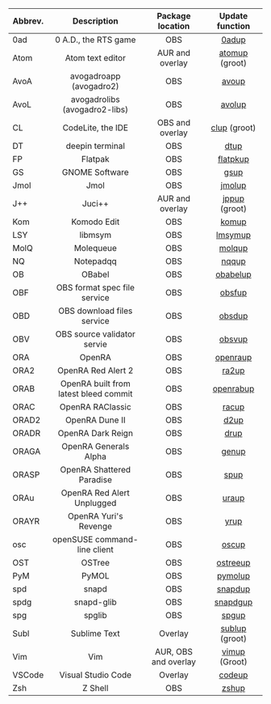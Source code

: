 | Abbrev. | Description                   | Package location | Update function
| ------- | :---------------------------: | :--------------: | :--------------------: |
| 0ad     | 0 A.D., the RTS game          | OBS              | [0adup](../obs/0ad.sh)                  |
| Atom    | Atom text editor              | AUR and overlay  | [atomup](https://github.com/fusion809/gentoo-scripts/blob/master/Shell/pms/ebuild/atom.sh) (groot)
| AvoA    | avogadroapp (avogadro2)       | OBS              | [avoup](../obs/avogadro2.sh)                  |
| AvoL    | avogadrolibs (avogadro2-libs) | OBS              | [avolup](../obs/avogadro2-libs.sh)                |
| CL      | CodeLite, the IDE             | OBS and overlay  | [clup](https://github.com/fusion809/gentoo-scripts/blob/master/Shell/pms/ebuild/codelite.sh) (groot)
| DT      | deepin terminal               | OBS              | [dtup](https://github.com/fusion809/gentoo-scripts/blob/master/Shell/pms/ebuild/dt.sh)
| FP      | Flatpak                       | OBS              | [flatpkup](../obs/flatpak.sh)
| GS      | GNOME Software                | OBS              | [gsup](../obs/gnome-software.sh)
| Jmol    | Jmol                          | OBS              | [jmolup](../obs/jmol.sh)
| J++     | Juci++                        | AUR and overlay  | [jppup](https://github.com/fusion809/gentoo-scripts/blob/master/Shell/pms/ebuild/juci++.sh) (groot)
| Kom     | Komodo Edit                   | OBS              | [komup](../obs/komodo.sh)
| LSY     | libmsym                       | OBS              | [lmsymup](../obs/libmsym.sh)
| MolQ    | Molequeue                     | OBS              | [molqup](../obs/mole.sh)
| NQ      | Notepadqq                     | OBS              | [nqqup](../obs/notepadqq.sh)
| OB      | OBabel                        | OBS              | [obabelup](../obs/openbabel.sh)
| OBF     | OBS format spec file service  | OBS              | [obsfup](../obs/obsf.sh)
| OBD     | OBS download files service    | OBS              | [obsdup](../obs/obsd.sh)
| OBV     | OBS source validator servie   | OBS              | [obsvup](../obs/obsv.sh)
| ORA     | OpenRA                        | OBS              | [openraup](../obs/openra/openra.sh)
| ORA2    | OpenRA Red Alert 2            | OBS              | [ra2up](../obs/openra/ra2.sh)
| ORAB    | OpenRA built from latest bleed commit | OBS      | [openrabup](../obs/openra/bleed.sh)
| ORAC    | OpenRA RAClassic              | OBS              | [racup](../obs/openra/raclassic.sh)
| ORAD2   | OpenRA Dune II                | OBS              | [d2up](../obs/openra/d2.sh)
| ORADR   | OpenRA Dark Reign             | OBS              | [drup](../obs/openra/dr.sh)
| ORAGA   | OpenRA Generals Alpha         | OBS              | [genup](../obs/openra/gen.sh)
| ORASP   | OpenRA Shattered Paradise     | OBS              | [spup](../obs/sp.sh)
| ORAu    | OpenRA Red Alert Unplugged    | OBS              | [uraup](../obs/openra/ura.sh)
| ORAYR   | OpenRA Yuri's Revenge         | OBS              | [yrup](../obs/openra/yr.sh)
| osc     | openSUSE command-line client  | OBS              | [oscup](../obs/osc.sh)
| OST     | OSTree                        | OBS              | [ostreeup](../obs/ostree.sh)
| PyM     | PyMOL                         | OBS              | [pymolup](../obs/pymol.sh)
| spd     | snapd                         | OBS              | [snapdup](../obs/snapd.sh)
| spdg    | snapd-glib                    | OBS              | [snapdgup](../obs/snapd.sh#L14)
| spg     | spglib                        | OBS              | [spgup](../obs/spglib.sh)
| Subl    | Sublime Text                  | Overlay          | [sublup](https://github.com/fusion809/gentoo-scripts/blob/master/Shell/pms/ebuild/sublime.sh) (groot)
| Vim     | Vim                           | AUR, OBS and overlay | [vimup](https://github.com/fusion809/gentoo-scripts/blob/master/Shell/pms/ebuild/vim.sh) (Groot)
| VSCode  | Visual Studio Code            | Overlay              | [codeup](https://github.com/fusion809/gentoo-scripts/blob/master/Shell/pms/ebuild/code.sh)
| Zsh     | Z Shell                       | OBS                  | [zshup](../obs/zsh.sh)